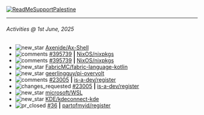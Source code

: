 [![ReadMeSupportPalestine](https://github.com/Safouene1/support-palestine-banner/blob/master/banner-support.svg)](https://github.com/Safouene1/support-palestine-banner)

---

<!--RECENT_ACTIVITY:last_update-->
###### Activities @ 1st June, 2025
<!--RECENT_ACTIVITY:last_update_end-->

<!--RECENT_ACTIVITY:start-->
- ![new_star](https://cdn.jsdelivr.net/gh/Readme-Workflows/Readme-Icons@main/icons/octicons/StarredRepositoryYellow.svg) [Axenide/Ax-Shell](https://github.com/Axenide/Ax-Shell)<br>
- ![comments](https://cdn.jsdelivr.net/gh/Readme-Workflows/Readme-Icons@main/icons/octicons/Comment.svg) [#395739](https://github.com/NixOS/nixpkgs/issues/395739#issuecomment-2909874454) **|** [NixOS/nixpkgs](https://github.com/NixOS/nixpkgs)<br>
- ![comments](https://cdn.jsdelivr.net/gh/Readme-Workflows/Readme-Icons@main/icons/octicons/Comment.svg) [#395739](https://github.com/NixOS/nixpkgs/issues/395739#issuecomment-2909853353) **|** [NixOS/nixpkgs](https://github.com/NixOS/nixpkgs)<br>
- ![new_star](https://cdn.jsdelivr.net/gh/Readme-Workflows/Readme-Icons@main/icons/octicons/StarredRepositoryYellow.svg) [FabricMC/fabric-language-kotlin](https://github.com/FabricMC/fabric-language-kotlin)<br>
- ![new_star](https://cdn.jsdelivr.net/gh/Readme-Workflows/Readme-Icons@main/icons/octicons/StarredRepositoryYellow.svg) [geerlingguy/pi-overvolt](https://github.com/geerlingguy/pi-overvolt)<br>
- ![comments](https://cdn.jsdelivr.net/gh/Readme-Workflows/Readme-Icons@main/icons/octicons/Comment.svg) [#23005](https://github.com/is-a-dev/register/pull/23005#discussion_r2105792674) **|** [is-a-dev/register](https://github.com/is-a-dev/register)<br>
- ![changes_requested](https://cdn.jsdelivr.net/gh/Readme-Workflows/Readme-Icons@main/icons/octicons/RequestedChanges.svg) [#23005](https://github.com/is-a-dev/register/pull/23005#pullrequestreview-2866266307) **|** [is-a-dev/register](https://github.com/is-a-dev/register)<br>
- ![new_star](https://cdn.jsdelivr.net/gh/Readme-Workflows/Readme-Icons@main/icons/octicons/StarredRepositoryYellow.svg) [microsoft/WSL](https://github.com/microsoft/WSL)<br>
- ![new_star](https://cdn.jsdelivr.net/gh/Readme-Workflows/Readme-Icons@main/icons/octicons/StarredRepositoryYellow.svg) [KDE/kdeconnect-kde](https://github.com/KDE/kdeconnect-kde)<br>
- ![pr_closed](https://cdn.jsdelivr.net/gh/Readme-Workflows/Readme-Icons@main/icons/octicons/PullRequestClosed.svg) [#36](https://github.com/partofmyid/register/pull/36) **|** [partofmyid/register](https://github.com/partofmyid/register)<br>
<!--RECENT_ACTIVITY:end-->
